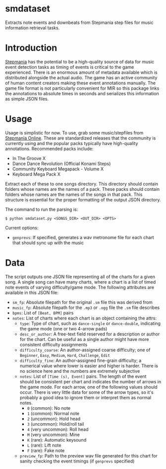 # smdataset
Extracts note events and downbeats from Stepmania step files for music information retrieval tasks.

# Introduction
[Stepmania](http://www.stepmania.com/) has the potential to be a high-quality source of data for music event detection tasks as timing of events is critical to the game experienced. There is an enormous amount of metadata available which is distributed alongside the actual audio. The game has an active community of human content creators making these event annotations manually. The game file format is not particularly convenient for MIR so this package links the annotations to absolute times in seconds and serializes this information as simple JSON files.

# Usage
Usage is simplistic for now. To use, grab some music/stepfiles from [Stepmania Online](http://stepmaniaonline.net/). These are standardized releases that the community is currently using and the popular packs typically have high-quality annotations. Recommended packs include:

* In The Groove X
* Dance Dance Revolution (Official Konami Steps)
* Community Keyboard Megapack - Volume X
* Keyboard Mega Pack X

Extract each of these to one songs directory. This directory should contain folders whose names are the names of a pack. These packs should contain folders whose names are the names of the songs in that pack. This structure is essential for the proper formatting of the output JSON directory.

The command to run the parsing is:

```
$ python smdataset.py <SONGS_DIR> <OUT_DIR> <OPTS>
```

Current options:

* `genprevs`: If specified, generates a wav metronome file for each chart that should sync up with the music

# Data
The script outputs one JSON file representing all of the charts for a given song. A single song can have many charts, where a chart is a list of timed note events of varying difficulty/game mode. The following attributes are available in this JSON file:

* `sm_fp`: Absolute filepath for the original `.sm` file this was derived from
* `music_fp`: Absolute filepath for the `.mp3` or `.ogg` file the `.sm` file describes
* `bpms`: List of `[Beat, BPM]` pairs
* `notes`: List of charts where each chart is an object containing the attrs:
  * `type`: Type of chart, such as `dance-single` or `dance-double`, indicating the game mode (one or two 4-arrow pads)
  * `desc_or_author`: A free-text field reserved for a description or author for the chart. Can be useful as a single author might have more consistent difficulty assignments
  * `difficulty_coarse`: An author-assigned coarse difficulty; one of `Beginner`, `Easy`, `Medium`, `Hard`, `Challenge`, `Edit`
  * `difficulty_fine`: An author-assigned fine-grain difficulty; a numerical value where lower is easier and higher is harder. There is no science here and the numbers are extremely subjective
  * `notes`: List of `[Time (s), Event]` pairs. The length of the event should be consistent per chart and indicates the number of arrows in the game mode. For each arrow, one of the following values should occur. There is very little data for some of the arrow types, so it's probably a good idea to ignore them or interpret them as normal notes.
    * `0` (common): No note
    * `1` (common): Normal note
    * `2` (uncommon):  Hold head
    * `3` (uncommon): Hold/roll tail
    * `4` (very uncommon): Roll head
    * `M` (very uncommon): Mine
    * `K` (rare): Automatic keysound
    * `L` (rare): Lift note
    * `F` (rare): Fake note
  * `preview_fp`: Path to the preview wav file generated for this chart for sanity checking the event timings (if `genprevs` specified) 
